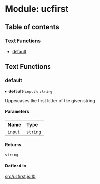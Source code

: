 # Module: ucfirst

## Table of contents

### Text Functions

- [default](ucfirst.md#default)

## Text Functions

### default

▸ **default**(`input`): `string`

Uppercases the first letter of the given string

#### Parameters

| Name | Type |
| :------ | :------ |
| `input` | `string` |

#### Returns

`string`

#### Defined in

[src/ucfirst.js:10](https://github.com/Twipped/js-utils/blob/f2eceb5/src/ucfirst.js#L10)
